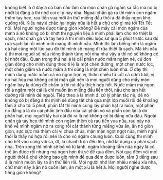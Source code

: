 không biết là ở đây á có bạn nào làm cái món chân gà ngâm sả tắc mà nó bị nhớt bị đắng á thì nhớ coi clip này nha. Ngoài chân gà ra thì mình còn ngâm thêm tay heo, rau tiến vua mới ăn thử miếng đầu thôi á đã thấy ngon khó cưỡng rồi. Kiểu này á chắc hai ngày nữa là hết á chứ chờ gì mà tới Tết Tết nổi. Mọi người nghe được tiếng giòn không? Để mấy cái món ngâm của mình á nó không có bị nhớt thì nguyên liệu á mình phải làm cho nó thiệt là sạch, như chân gà và tay heo á thì mình đều luộc sơ qua 5 phút trước sau đó rửa sạch lại rồi mình mới mang đi mình nấu. Mình thì làm biếng nên là ngâm cả hai cùng một lúc sau đó thì mình sẽ mang đi rửa thiệt là sạch. Mà khi nấu á thì mọi người sẽ nấu riêng thành từng nồi nha như vậy á thì nó sẽ không có bị nhớt đâu. Quan trọng thứ hai á là cái phần nước mắm ngâm nè, cứ đơn giản đông cho mình đúng theo tỉ lệ là một chén đường, một chén nước lọc, một chén giấm và nước mắm á thì cũng là một chén luôn nha. Ở đây thì mình dùng nước mắm cà no ngon trọn vị, thơm nhiều từ cốt cá cơm tươi, vị nó hài hòa mà không có bị mặn gắt nên là mọi người dùng cho mấy món ngâm hay là dùng để chấm á thì nó đều thích hợp hết. Nước mắm mà ngon rồi á ngâm một cái là chỉ muốn ăn miếng đầu liền thôi, nấu cho tan hết đường rồi mình để nguội. Tiếp theo á là mình đi xử lý phần tắc nè, để nó không có bị đắng á thì mình sẽ dùng tắt chà qua một lớp muối rồi để khoảng tầm 3 cho tới 5 phút, phần tắt thì mình cũng lấy phần hạt ra luôn, một phần nó đắng á là do cái phần tinh dầu của cái phần vỏ và phần còn lại là do phần hạt, mọi người lấy hai cái đó ra là nó không có bị đắng nữa đâu. Ngoài chân gà tay heo thì mình còn ngâm thêm cả rau tiến vua nữa, rau này nó khô về mình ngâm nở ra xong rồi cắt thành từng miếng vừa ăn, ăn nó giòn giòn, sực sực mà thêm cái vị chua chua, mặn mặn ngọt ngọt nữa, mình nghĩ thôi là thấy nó hợp rồi nên là cho vô ngâm chung luôn. Cuối cùng thì mình cho hết vào cùng với sả, ớt, lá chanh trộn đều lên, nhớ là dụng cụ phải sạch nha. Trộn xong thì mình sẽ bỏ vô tủ lạnh, ngâm khoảng tầm nửa ngày là có thể ăn được rồi nhưng mà ngon hơn thì sẽ để qua đêm. Nói qua đêm với mọi người thôi á chứ không bao giờ mình để qua đêm được luôn, tầm 3 tiếng sau á là mình muốn lấy ra ăn thử liền rồi. Mọi người nhớ làm nhiều nhiều xíu nha, chứ món này á ăn nó cuốn lắm, ăn một xíu là hết à. Mọi người nghe được tiếng giòn không?